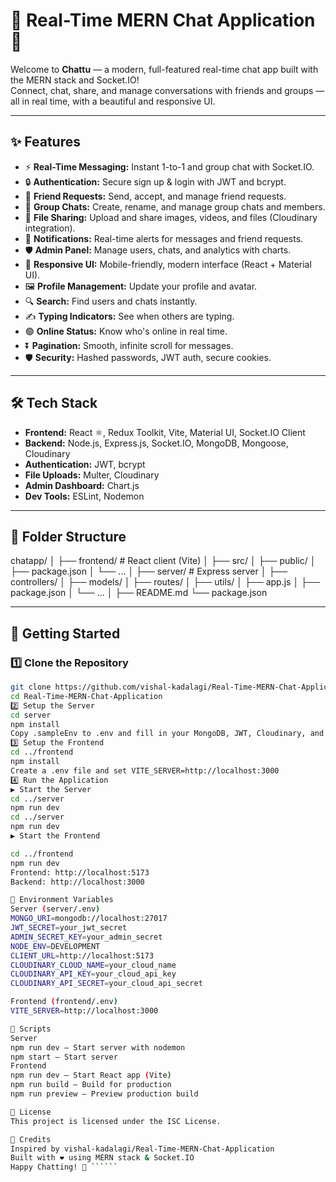 # 🚀 Real-Time MERN Chat Application 💬

Welcome to **Chattu** — a modern, full-featured real-time chat app built with the MERN stack and Socket.IO!  
Connect, chat, share, and manage conversations with friends and groups — all in real time, with a beautiful and responsive UI.

---

## ✨ Features

- ⚡ **Real-Time Messaging:** Instant 1-to-1 and group chat with Socket.IO.
- 🔒 **Authentication:** Secure sign up & login with JWT and bcrypt.
- 🤝 **Friend Requests:** Send, accept, and manage friend requests.
- 👥 **Group Chats:** Create, rename, and manage group chats and members.
- 📎 **File Sharing:** Upload and share images, videos, and files (Cloudinary integration).
- 🔔 **Notifications:** Real-time alerts for messages and friend requests.
- 🛡️ **Admin Panel:** Manage users, chats, and analytics with charts.
- 📱 **Responsive UI:** Mobile-friendly, modern interface (React + Material UI).
- 🖼️ **Profile Management:** Update your profile and avatar.
- 🔍 **Search:** Find users and chats instantly.
- ✍️ **Typing Indicators:** See when others are typing.
- 🟢 **Online Status:** Know who's online in real time.
- ⏬ **Pagination:** Smooth, infinite scroll for messages.
- 🛡️ **Security:** Hashed passwords, JWT auth, secure cookies.

---

## 🛠️ Tech Stack

- **Frontend:** React ⚛️, Redux Toolkit, Vite, Material UI, Socket.IO Client
- **Backend:** Node.js, Express.js, Socket.IO, MongoDB, Mongoose, Cloudinary
- **Authentication:** JWT, bcrypt
- **File Uploads:** Multer, Cloudinary
- **Admin Dashboard:** Chart.js
- **Dev Tools:** ESLint, Nodemon

---

## 📁 Folder Structure
chatapp/ │ ├── frontend/ # React client (Vite) │ ├── src/ │ ├── public/ │ ├── package.json │ └── ... │ ├── server/ # Express server │ ├── controllers/ │ ├── models/ │ ├── routes/ │ ├── utils/ │ ├── app.js │ ├── package.json │ └── ... │ ├── README.md └── package.json


---

## 🚦 Getting Started

### 1️⃣ Clone the Repository

```bash
git clone https://github.com/vishal-kadalagi/Real-Time-MERN-Chat-Application.git
cd Real-Time-MERN-Chat-Application
2️⃣ Setup the Server
cd server
npm install
Copy .sampleEnv to .env and fill in your MongoDB, JWT, Cloudinary, and other secrets.
3️⃣ Setup the Frontend
cd ../frontend
npm install
Create a .env file and set VITE_SERVER=http://localhost:3000
4️⃣ Run the Application
▶️ Start the Server
cd ../server
npm run dev
cd ../server
npm run dev
▶️ Start the Frontend

cd ../frontend
npm run dev
Frontend: http://localhost:5173
Backend: http://localhost:3000

🔑 Environment Variables
Server (server/.env)
MONGO_URI=mongodb://localhost:27017
JWT_SECRET=your_jwt_secret
ADMIN_SECRET_KEY=your_admin_secret
NODE_ENV=DEVELOPMENT
CLIENT_URL=http://localhost:5173
CLOUDINARY_CLOUD_NAME=your_cloud_name
CLOUDINARY_API_KEY=your_cloud_api_key
CLOUDINARY_API_SECRET=your_cloud_api_secret

Frontend (frontend/.env)
VITE_SERVER=http://localhost:3000

📝 Scripts
Server
npm run dev — Start server with nodemon
npm start — Start server
Frontend
npm run dev — Start React app (Vite)
npm run build — Build for production
npm run preview — Preview production build

📜 License
This project is licensed under the ISC License.

🙏 Credits
Inspired by vishal-kadalagi/Real-Time-MERN-Chat-Application
Built with ❤️ using MERN stack & Socket.IO
Happy Chatting! 🚀 ``````

